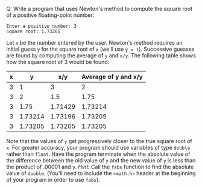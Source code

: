 Q: Write a program that uses Newton's method to compute the square root of a
positive floating-point number:

```
Enter a positive number: 3
Square root: 1.73205
```

Let `x` be the number entered by the user. Newton's method requires an initial
guess `y` for the square root of `x` (we'll use `y = 1`). Successive guesses are
found by computing the average of `y` and `x/y`. The following table shows how
the square root of 3 would be found:

| x   | y       | x/y     | Average of y and x/y |
| --- | ------- | ------- | -------------------- |
| 3   | 1       | 3       | 2                    |
| 3   | 2       | 1.5     | 1.75                 |
| 3   | 1.75    | 1.71429 | 1.73214              |
| 3   | 1.73214 | 1.73196 | 1.73205              |
| 3   | 1.73205 | 1.73205 | 1.73205              |

Note that the values of `y` get progressively closer to the true square root of
`x`. For greater accuracy, your program should use variables of type `double`
rather than `float`. Have the program terminate when the absolute value of the
difference between the old value of `y` and the new value of `y` is less than
the product of .00001 and `y`.
<em>Hint:</em> Call the `fabs` function to find the absolute value of `double`.
(You'll need to include the `<math.h>` header at the beginning of your program
in order to use `fabs`).
